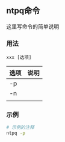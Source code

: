 ## ntpq命令
这里写命令的简单说明

### 用法
```
xxx [选项]
```

| 选项 | 说明
| --- | ---
| -p | 
| -n | 
|  | 

### 示例
```sh
# 示例的注释
ntpq -p

```


